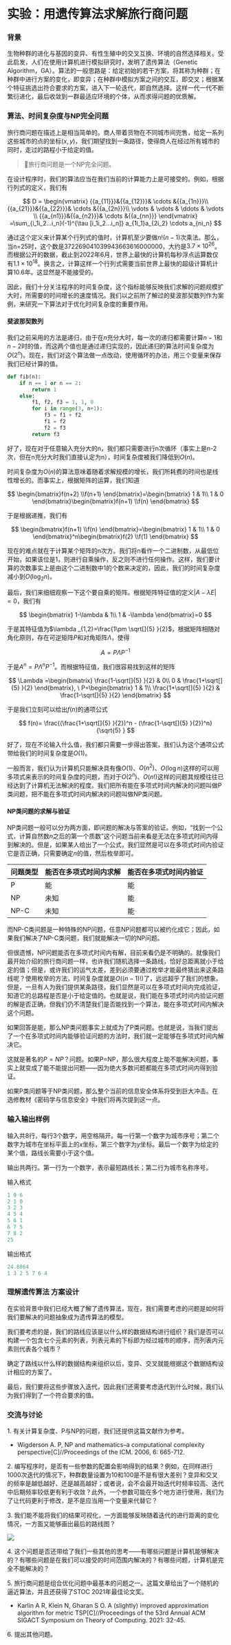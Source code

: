 # 实验：用遗传算法求解旅行商问题

### 背景

生物种群的进化与基因的变异、有性生殖中的交叉互换、环境的自然选择相关。受此启发，人们在使用计算机进行模拟研究时，发明了遗传算法（Genetic Algorithm，GA）。算法的一般思路是：给定初始的若干方案，将其称为种群；在种群中进行方案的变化，即变异；在种群中模拟方案之间的交互，即交叉；根据某个特征挑选出符合要求的方案，进入下一轮迭代，即自然选择。这样一代一代不断繁衍进化，最后收敛到一群最适应环境的个体，从而求得问题的优质解。

### 算法、时间复杂度与NP完全问题

旅行商问题在描述上是相当简单的。商人带着货物在不同城市间兜售，给定一系列这些城市的点的坐标$(x, y)$，我们期望找到一条路径，使得商人在经过所有城市的同时，走过的路程小于给定的值。

> 🍈旅行商问题是一个NP完全问题。

在设计程序时，我们的算法应当在我们当前的计算能力上是可接受的。例如，根据行列式的定义，我们有

$$
D = \begin{vmatrix}
{{a_{11}}}&{{a_{12}}}& \cdots &{{a_{1n}}}\\
{{a_{21}}}&{{a_{22}}}& \cdots &{{a_{2n}}}\\
 \vdots & \vdots & \ddots & \vdots \\
{{a_{n1}}}&{{a_{n2}}}& \cdots &{{a_{nn}}}
\end{vmatrix}
=\sum_{i_1i_2...i_n}(-1)^{\tau [i_1i_2...i_n]} a_{1i_1}a_{2i_2} \cdots a_{ni_n}
$$

通过这个定义来计算某个行列式的值时，计算机至少要做$n!(n-1)$次乘法。那么，当n=25时，这个数是$372269041039943663616000000$，大约是$3.7×10^{26}$。而根据公开的数据，截止到2022年6月，世界上最快的计算机每秒浮点运算数仅有$1.1×10^{18}$。换言之，计算这样一个行列式需要当前世界上最快的超级计算机计算10.6年。这显然是不能接受的。

因此，我们十分关注程序的时间复杂度，这个指标能够反映我们求解的问题规模扩大时，所需要的时间增长的速度情况。我们以之前所了解过的斐波那契数列作为案例，来研究一下算法对于优化时间复杂度的重要作用。

#### 斐波那契数列

我们之前采用的方法是递归，由于在$n$充分大时，每一次的递归都需要计算$n-1$和$n-2$时的值，而这两个值也是通过递归实现的，因此递归的算法时间复杂度为$O(2^n)$。现在，我们对这个算法做一点改动，使用循环的办法，用三个变量来保存我们已经计算的值。

```python
def fib(n):
    if n == 1 or n == 2:
        return 1
    else:
        f1, f2, f3 = 1, 1, 0
        for i in range(3, n+1):
            f3 = f1 + f2
            f1 = f2
            f2 = f3
        return f3
```

好了，现在对于任意输入充分大的n，我们都只需要进行n次循环（事实上是n-2次，但在n充分大时我们直接认定为n），时间复杂度被我们降低到$O(n)$。

时间复杂度为$O(n)$的算法意味着随着求解规模的增长，我们所耗费的时间也是线性增长的。而事实上，根据矩阵的运算，我们知道

$$
\begin{bmatrix}f(n+2)
 \\f(n+1)
\end{bmatrix}=\begin{bmatrix}
 1 & 1\\
 1 & 0
\end{bmatrix}\begin{bmatrix}f(n+1)
 \\f(n)
\end{bmatrix}
$$

于是根据递推，我们有

$$
\begin{bmatrix}f(n+1)
 \\f(n)
\end{bmatrix}=\begin{bmatrix}
 1 & 1\\
 1 & 0
\end{bmatrix}^n\begin{bmatrix}f(2)
 \\f(1)
\end{bmatrix}
$$

现在的难点就在于计算某个矩阵的n次方。我们将n看作一个二进制数，从最低位开始，如果该位是1，则进行自乘操作，反之则不进行任何操作。这样，我们要计算的次数事实上是由这个二进制数中1的个数来决定的，因此，我们的时间复杂度减小到$O(\log_2 n)$。

最后，我们来细细观察一下这个要自乘的矩阵。根据矩阵特征值的定义$|A-\lambda E|=0$，我们有

$$
\begin{bmatrix}
 1-\lambda  & 1\\
 1 & -\lambda 
\end{bmatrix}=0
$$

于是其特征值为$\lambda _{1,2}=\frac{1\pm \sqrt[]{5} }{2}$，根据矩阵相随对角化原则，存在可逆矩阵$P$和对角矩阵$\Lambda$，使得

$$
A=P\Lambda P^{-1}
$$

于是$A^n=P\Lambda ^n P^{-1}$。而根据特征值，我们很容易找到这样的矩阵

$$
\Lambda =\begin{bmatrix}
 \frac{1-\sqrt[]{5} }{2} & 0\\
  0 & \frac{1+\sqrt[]{5} }{2}
\end{bmatrix}, \ P=\begin{bmatrix}
 1 & 1\\
 \frac{1+\sqrt[]{5} }{2} & \frac{1-\sqrt[]{5} }{2}
\end{bmatrix}
$$

于是我们立刻可以给出$f(n)$的通项公式

$$
f(n)= \frac{(\frac{1+\sqrt[]{5} }{2})^n - (\frac{1-\sqrt[]{5} }{2})^n}{\sqrt{5} }
$$

好了，现在不论输入什么值，我们都只需要一步得出答案，我们认为这个通项公式带给我们的时间复杂度是$O(1)$。

一般而言，我们认为计算机只能解决具有像$O(1)$、$O(n^2)$、$O(\log n)$这样的可以用多项式来表示的时间复杂度的问题，而对于$O(2^n)$、$O(n!)$这样的问题其规模往往已经达到了计算机无法解决的程度。我们把所有能在多项式时间内解决的问题叫做P类问题，把不能在多项式时间内解决的问题叫做NP类问题。

#### NP类问题的求解与验证

NP类问题一般可以分为两方面，即问题的解决与答案的验证。例如，“找到一个公式，计算自然数$n$之后的第一个质数”这个问题当前来看是无法在多项式时间内得到解决的。但是，如果某人给出了一个公式，我们显然是可以在多项式时间内验证它是否正确，只需要确定$n$的值，然后枚举即可。

| 问题类型 | 能否在多项式时间内求解 | 能否在多项式时间内验证 |
| ---- | ----------- | ----------- |
| P    | 能           | 能           |
| NP   | 未知          | 能           |
| NP-C | 未知          | 能           |

而NP-C类问题是一种特殊的NP问题，任意NP问题都可以被约化成它；因此，如果我们解决了NP-C类问题，我们就能解决一切的NP问题。

但很遗憾，NP问题能否在多项式时间内有解，目前来看仍是不明确的。就像我们最开始介绍的旅行商问题一样，也许我们随机选择一条路线，恰好总距离就小于给定的值；但是，或许我们的运气太差，差到必须要通过枚举才能最终猜出来这条路线呢？使用枚举的方法，时间复杂度就是$O((n-1)!)$了，远远超乎了我们的想象。但是，一旦有人为我们提供某条路径，我们显然是可以在多项式时间内完成验证，知道它的总路程是否是小于给定值的。也就是说，我们能在多项式时间内验证问题的解是否正确，但我们仍不清楚我们是否能找到一个算法，能在多项式时间内解决这个问题。

如果回答是能，那么NP类问题事实上就成为了P类问题。也就是说，当我们提出了一个在多项式时间内能够验证问题的方法时，我们就一定能够在多项式时间内解决它。

这就是著名的$P=NP$？问题。如果P=NP，那么很大程度上能不能解决问题，事实上就变成了能不能提出问题——因为绝大多数问题都能在多项式时间内得到验证。

如果P类问题等于NP类问题，那么整个当前的信息安全体系将受到巨大冲击。在选修教材《密码学与信息安全》中我们将再次提到这一点。

### 输入输出样例

输入共8行，每行3个数字，用空格隔开。每一行第一个数字为城市序号；第二个数字为城市在坐标平面上的$x$坐标，第三个数字为$y$坐标。最后一个数字为给定的某个值，路线长需要小于这个值。

输出共两行。第一行为一个数字，表示最短路线长；第二行为城市名称序号。

输入格式

```python
1 0 6
2 1 0
3 2 3
4 5 4
5 6 1
6 7 5
7 8 2
25
```

输出格式

```python
24.8864
1 3 2 5 7 6 4
```

### 理解遗传算法  方案设计

在实验背景中我们已经大概了解了遗传算法，现在，我们需要考虑的问题是如何将我们要解决的问题抽象成为遗传算法的模型。

我们要考虑的是，我们的路线应该是以什么样的数据结构进行组织？我们是否可以构建一个包含七个元素的列表，列表元素的下标即为经过城市的顺序，而列表内元素则代表各个城市？

确定了路线以什么样的数据结构来组织以后，变异、交叉就能根据这个数据结构设计相应的方案了。

最后，我们要将这些步骤放入迭代，因此我们还需要考虑迭代到什么时候，我们认为我们得到了一个符合要求的值。

### 交流与讨论

1\. 有关计算复杂度、P与NP的问题，我们还提供这篇文献作为参考。

*   Wigderson A. P, NP and mathematics–a computational complexity perspective\[C]//Proceedings of the ICM. 2006, 6: 665-712.

2\. 编写程序时，是否有一些参数的配置会影响得到的结果？例如，在同样进行1000次迭代的情况下，种群数量设置为10和100是不是有很大差别？变异和交叉的频率是越低越好、还是越高越好；或者说，会不会最开始迭代时频率较高、迭代中后期频率较低更有利于收敛？此外，一个参数可能在多个地方进行使用，我们为了让代码更利于修改，是不是应当用一个变量来代替它？

3\. 我们能不能将我们的结果可视化，一方面能够反映随着迭代的进行距离的变化情况，一方面又能够画出最后的路线图？

![](image/result__x0n2NCC8k.jpg)

4\. 这个问题是否还带给了我们一些其他的思考——有哪些问题是计算机能够解决的？有哪些问题是在我们可以接受的时间范围内解决的？有哪些问题，计算机是完全不能解决的？

5\. 旅行商问题是组合优化问题中最基本的问题之一。这篇文章给出了一个随机的逼近算法，并且还获得了STOC 2021年最佳论文奖。

*   Karlin A R, Klein N, Gharan S O. A (slightly) improved approximation algorithm for metric TSP\[C]//Proceedings of the 53rd Annual ACM SIGACT Symposium on Theory of Computing. 2021: 32-45.

6\. 提出其他问题。
